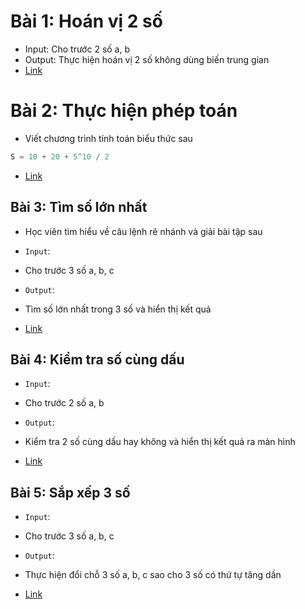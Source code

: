 # Bài 1: Hoán vị 2 số
- Input: Cho trước 2 số a, b
- Output: Thực hiện hoán vị 2 số không dùng biến trung gian
- [Link](//lession16/ex01.html)

# Bài 2: Thực hiện phép toán

- Viết chương trình tính toán biểu thức sau

```js
S = 10 + 20 + 5^10 / 2
```
- [Link](//lession16/ex02.html)
## Bài 3: Tìm số lớn nhất

- Học viên tìm hiểu về câu lệnh rẽ nhánh và giải bài tập sau

- `Input`:

- Cho trước 3 số a, b, c

- `Output`:

- Tìm số lớn nhất trong 3 số và hiển thị kết quả

- [Link](//lession16/ex03.html)
## Bài 4: Kiểm tra số cùng dấu

- `Input`:

- Cho trước 2 số a, b

- `Output`:

- Kiểm tra 2 số cùng dấu hay không và hiển thị kết quả ra màn hình

- [Link](//lession16/ex04.html)
## Bài 5: Sắp xếp 3 số
- `Input`:

- Cho trước 3 số a, b, c

- `Output`:

- Thực hiện đổi chỗ 3 số a, b, c sao cho 3 số có thứ tự tăng dần 

- [Link](//lession16/ex05.html)